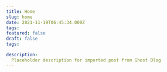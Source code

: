 ```yaml
---
title: Home
slug: home
date: 2021-11-19T06:45:34.000Z
tags: 
featured: false
draft: false
tags:

description:
  Placeholder description for imported post from Ghost Blog 
---
```


